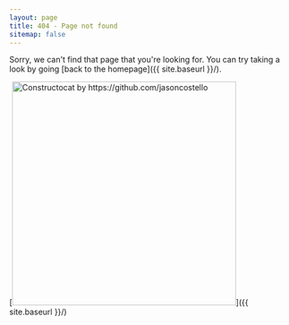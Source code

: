 ```yaml
---
layout: page
title: 404 - Page not found
sitemap: false
---
```


Sorry, we can't find that page that you're looking for. You can try taking a look by going [back to the homepage]({{ site.baseurl }}/).

[<img src="{{ site.baseurl }}/images/404.jpg" alt="Constructocat by https://github.com/jasoncostello" style="width: 400px;"/>]({{ site.baseurl }}/)
